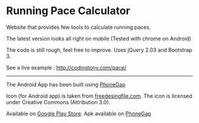 Running Pace Calculator
====

Website that provides few tools to calculate running paces.

The latest version looks all right on mobile (Tested with chrome on Android)

The code is still rough, feel free to improve.
Uses jQuery 2.03 and Bootstrap 3.

See a live example : http://codingtony.com/pace/

---

The Android App has been built using [PhoneGap](http://phonegap.com)

Icon (for Android app) is taken from [freedesingfile.com](http://freedesignfile.com/21993-run-people-silhouettes-design-vector/). The icon is licensed under Creative Commons (Attribution 3.0).



Available on [Google Play Store](https://play.google.com/store/apps/details?id=com.codingtony.pacePhonegap).
Apk available on [PhoneGap](https://build.phonegap.com/apps/765859/share)
